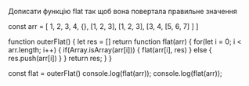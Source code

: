 Дописати функцію flat так щоб вона повертала правильне значення

const arr = [
1, 2, 3, 4, {},
[1, 2, 3],
[1, 2, 3],
[3, 4,
[5, 6, 7]
]
]



function outerFlat() {
let res = []
return function flat(arr) {
for(let i = 0; i < arr.length; i++) {
if(Array.isArray(arr[i])) {
flat(arr[i], res)
} else {
res.push(arr[i])
}
}
return res;
}
}

const flat = outerFlat()
console.log(flat(arr));
console.log(flat(arr));